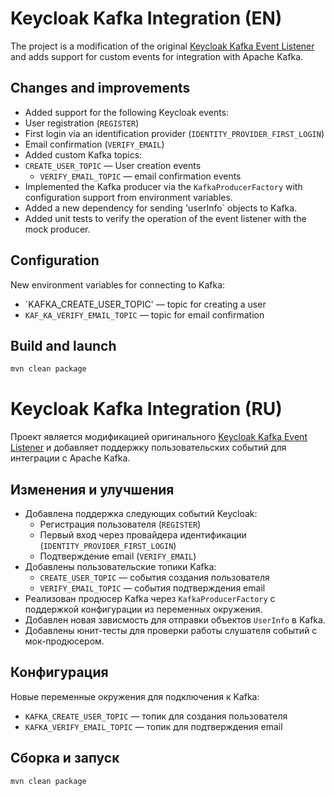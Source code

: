 # Keycloak Kafka Integration (EN)

The project is a modification of the original [Keycloak Kafka Event Listener](https://github.com/SnuK87/keycloak-kafka ) and adds support for custom events for integration with Apache Kafka.

## Changes and improvements

- Added support for the following Keycloak events:
- User registration (`REGISTER`)
- First login via an identification provider (`IDENTITY_PROVIDER_FIRST_LOGIN`)
- Email confirmation (`VERIFY_EMAIL`)
- Added custom Kafka topics:
- `CREATE_USER_TOPIC` — User creation events
  - `VERIFY_EMAIL_TOPIC` — email confirmation events
- Implemented the Kafka producer via the `KafkaProducerFactory` with configuration support from environment variables.
- Added a new dependency for sending 'userInfo` objects to Kafka.
- Added unit tests to verify the operation of the event listener with the mock producer.

## Configuration

New environment variables for connecting to Kafka:

- `KAFKA_CREATE_USER_TOPIC' — topic for creating a user
- `KAF_KA_VERIFY_EMAIL_TOPIC` — topic for email confirmation

## Build and launch

```bash
mvn clean package
```
# Keycloak Kafka Integration (RU)

Проект является модификацией оригинального [Keycloak Kafka Event Listener](https://github.com/SnuK87/keycloak-kafka) и добавляет поддержку пользовательских событий для интеграции с Apache Kafka.

## Изменения и улучшения

- Добавлена поддержка следующих событий Keycloak:
  - Регистрация пользователя (`REGISTER`)
  - Первый вход через провайдера идентификации (`IDENTITY_PROVIDER_FIRST_LOGIN`)
  - Подтверждение email (`VERIFY_EMAIL`)
- Добавлены пользовательские топики Kafka:
  - `CREATE_USER_TOPIC` — события создания пользователя
  - `VERIFY_EMAIL_TOPIC` — события подтверждения email
- Реализован продюсер Kafka через `KafkaProducerFactory` с поддержкой конфигурации из переменных окружения.
- Добавлен новая зависмость для отправки объектов `UserInfo` в Kafka.
- Добавлены юнит-тесты для проверки работы слушателя событий с мок-продюсером.

## Конфигурация

Новые переменные окружения для подключения к Kafka:

- `KAFKA_CREATE_USER_TOPIC` — топик для создания пользователя
- `KAFKA_VERIFY_EMAIL_TOPIC` — топик для подтверждения email

## Сборка и запуск

```bash
mvn clean package
